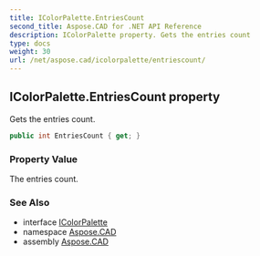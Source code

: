 ```yaml
---
title: IColorPalette.EntriesCount
second_title: Aspose.CAD for .NET API Reference
description: IColorPalette property. Gets the entries count
type: docs
weight: 30
url: /net/aspose.cad/icolorpalette/entriescount/
---
```

## IColorPalette.EntriesCount property

Gets the entries count.

```csharp
public int EntriesCount { get; }
```

### Property Value

The entries count.

### See Also

* interface [IColorPalette](../)
* namespace [Aspose.CAD](../../icolorpalette/)
* assembly [Aspose.CAD](../../../)



